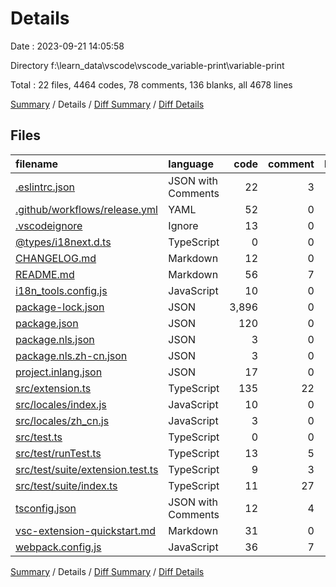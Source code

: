 # Details

Date : 2023-09-21 14:05:58

Directory f:\\learn_data\\vscode\\vscode_variable-print\\variable-print

Total : 22 files,  4464 codes, 78 comments, 136 blanks, all 4678 lines

[Summary](results.md) / Details / [Diff Summary](diff.md) / [Diff Details](diff-details.md)

## Files
| filename | language | code | comment | blank | total |
| :--- | :--- | ---: | ---: | ---: | ---: |
| [.eslintrc.json](/.eslintrc.json) | JSON with Comments | 22 | 3 | 0 | 25 |
| [.github/workflows/release.yml](/.github/workflows/release.yml) | YAML | 52 | 0 | 17 | 69 |
| [.vscodeignore](/.vscodeignore) | Ignore | 13 | 0 | 1 | 14 |
| [@types/i18next.d.ts](/@types/i18next.d.ts) | TypeScript | 0 | 0 | 1 | 1 |
| [CHANGELOG.md](/CHANGELOG.md) | Markdown | 12 | 0 | 12 | 24 |
| [README.md](/README.md) | Markdown | 56 | 7 | 35 | 98 |
| [i18n_tools.config.js](/i18n_tools.config.js) | JavaScript | 10 | 0 | 0 | 10 |
| [package-lock.json](/package-lock.json) | JSON | 3,896 | 0 | 1 | 3,897 |
| [package.json](/package.json) | JSON | 120 | 0 | 1 | 121 |
| [package.nls.json](/package.nls.json) | JSON | 3 | 0 | 0 | 3 |
| [package.nls.zh-cn.json](/package.nls.zh-cn.json) | JSON | 3 | 0 | 0 | 3 |
| [project.inlang.json](/project.inlang.json) | JSON | 17 | 0 | 1 | 18 |
| [src/extension.ts](/src/extension.ts) | TypeScript | 135 | 22 | 27 | 184 |
| [src/locales/index.js](/src/locales/index.js) | JavaScript | 10 | 0 | 3 | 13 |
| [src/locales/zh_cn.js](/src/locales/zh_cn.js) | JavaScript | 3 | 0 | 0 | 3 |
| [src/test.ts](/src/test.ts) | TypeScript | 0 | 0 | 1 | 1 |
| [src/test/runTest.ts](/src/test/runTest.ts) | TypeScript | 13 | 5 | 6 | 24 |
| [src/test/suite/extension.test.ts](/src/test/suite/extension.test.ts) | TypeScript | 9 | 3 | 4 | 16 |
| [src/test/suite/index.ts](/src/test/suite/index.ts) | TypeScript | 11 | 27 | 3 | 41 |
| [tsconfig.json](/tsconfig.json) | JSON with Comments | 12 | 4 | 1 | 17 |
| [vsc-extension-quickstart.md](/vsc-extension-quickstart.md) | Markdown | 31 | 0 | 17 | 48 |
| [webpack.config.js](/webpack.config.js) | JavaScript | 36 | 7 | 5 | 48 |

[Summary](results.md) / Details / [Diff Summary](diff.md) / [Diff Details](diff-details.md)